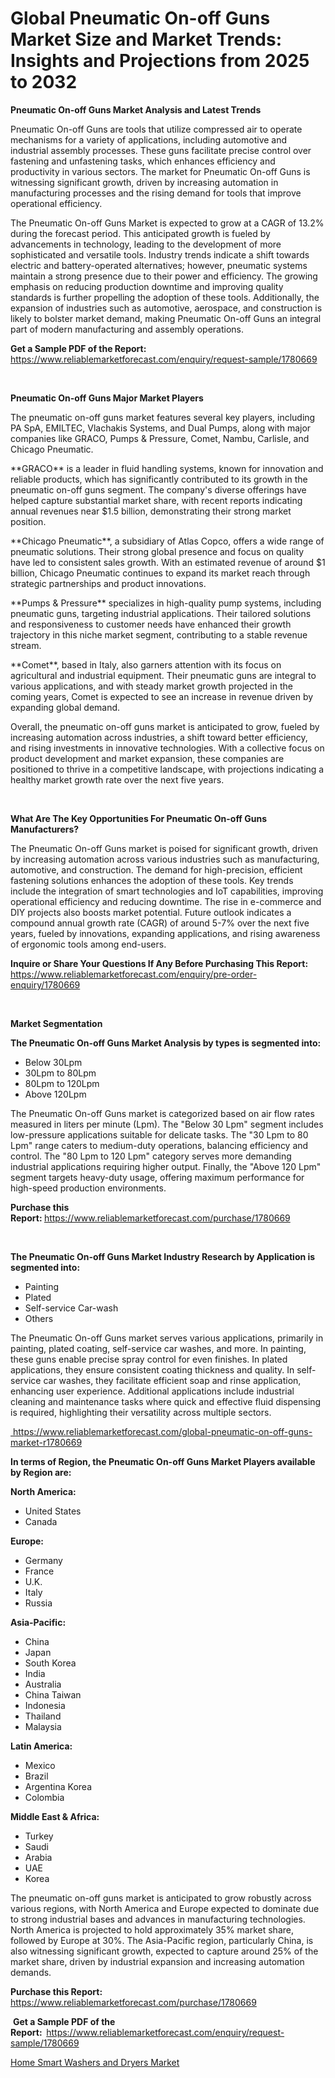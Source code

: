 <p><h1>Global Pneumatic On-off Guns Market Size and Market Trends: Insights and Projections from 2025 to 2032</h1></p><p><strong>Pneumatic On-off Guns Market Analysis and Latest Trends</strong></p>
<p><p>Pneumatic On-off Guns are tools that utilize compressed air to operate mechanisms for a variety of applications, including automotive and industrial assembly processes. These guns facilitate precise control over fastening and unfastening tasks, which enhances efficiency and productivity in various sectors. The market for Pneumatic On-off Guns is witnessing significant growth, driven by increasing automation in manufacturing processes and the rising demand for tools that improve operational efficiency.</p><p>The Pneumatic On-off Guns Market is expected to grow at a CAGR of 13.2% during the forecast period. This anticipated growth is fueled by advancements in technology, leading to the development of more sophisticated and versatile tools. Industry trends indicate a shift towards electric and battery-operated alternatives; however, pneumatic systems maintain a strong presence due to their power and efficiency. The growing emphasis on reducing production downtime and improving quality standards is further propelling the adoption of these tools. Additionally, the expansion of industries such as automotive, aerospace, and construction is likely to bolster market demand, making Pneumatic On-off Guns an integral part of modern manufacturing and assembly operations.</p></p>
<p><strong>Get a Sample PDF of the Report:&nbsp;</strong> <a href="https://www.reliablemarketforecast.com/enquiry/request-sample/1780669?utm_campaign=3069&utm_medium=2&utm_source=Github&utm_content=ia&utm_term=25032025&utm_id=pneumatic-on-off-guns">https://www.reliablemarketforecast.com/enquiry/request-sample/1780669</a></p>
<p>&nbsp;</p>
<p><strong>Pneumatic On-off Guns Major Market Players</strong></p>
<p><p>The pneumatic on-off guns market features several key players, including PA SpA, EMILTEC, Vlachakis Systems, and Dual Pumps, along with major companies like GRACO, Pumps & Pressure, Comet, Nambu, Carlisle, and Chicago Pneumatic.</p><p>**GRACO** is a leader in fluid handling systems, known for innovation and reliable products, which has significantly contributed to its growth in the pneumatic on-off guns segment. The company's diverse offerings have helped capture substantial market share, with recent reports indicating annual revenues near $1.5 billion, demonstrating their strong market position.</p><p>**Chicago Pneumatic**, a subsidiary of Atlas Copco, offers a wide range of pneumatic solutions. Their strong global presence and focus on quality have led to consistent sales growth. With an estimated revenue of around $1 billion, Chicago Pneumatic continues to expand its market reach through strategic partnerships and product innovations.</p><p>**Pumps & Pressure** specializes in high-quality pump systems, including pneumatic guns, targeting industrial applications. Their tailored solutions and responsiveness to customer needs have enhanced their growth trajectory in this niche market segment, contributing to a stable revenue stream.</p><p>**Comet**, based in Italy, also garners attention with its focus on agricultural and industrial equipment. Their pneumatic guns are integral to various applications, and with steady market growth projected in the coming years, Comet is expected to see an increase in revenue driven by expanding global demand.</p><p>Overall, the pneumatic on-off guns market is anticipated to grow, fueled by increasing automation across industries, a shift toward better efficiency, and rising investments in innovative technologies. With a collective focus on product development and market expansion, these companies are positioned to thrive in a competitive landscape, with projections indicating a healthy market growth rate over the next five years.</p></p>
<p>&nbsp;</p>
<p><strong>What Are The Key Opportunities For Pneumatic On-off Guns Manufacturers?</strong></p>
<p><p>The Pneumatic On-off Guns market is poised for significant growth, driven by increasing automation across various industries such as manufacturing, automotive, and construction. The demand for high-precision, efficient fastening solutions enhances the adoption of these tools. Key trends include the integration of smart technologies and IoT capabilities, improving operational efficiency and reducing downtime. The rise in e-commerce and DIY projects also boosts market potential. Future outlook indicates a compound annual growth rate (CAGR) of around 5-7% over the next five years, fueled by innovations, expanding applications, and rising awareness of ergonomic tools among end-users.</p></p>
<p><strong>Inquire or Share Your Questions If Any Before Purchasing This Report:</strong> <a href="https://www.reliablemarketforecast.com/enquiry/pre-order-enquiry/1780669?utm_campaign=3069&utm_medium=2&utm_source=Github&utm_content=ia&utm_term=25032025&utm_id=pneumatic-on-off-guns">https://www.reliablemarketforecast.com/enquiry/pre-order-enquiry/1780669</a></p>
<p>&nbsp;</p>
<p><strong>Market Segmentation</strong></p>
<p><strong>The Pneumatic On-off Guns Market Analysis by types is segmented into:</strong></p>
<p><ul><li>Below 30Lpm</li><li>30Lpm to 80Lpm</li><li>80Lpm to 120Lpm</li><li>Above 120Lpm</li></ul></p>
<p><p>The Pneumatic On-off Guns market is categorized based on air flow rates measured in liters per minute (Lpm). The "Below 30 Lpm" segment includes low-pressure applications suitable for delicate tasks. The "30 Lpm to 80 Lpm" range caters to medium-duty operations, balancing efficiency and control. The "80 Lpm to 120 Lpm" category serves more demanding industrial applications requiring higher output. Finally, the "Above 120 Lpm" segment targets heavy-duty usage, offering maximum performance for high-speed production environments.</p></p>
<p><strong>Purchase this Report:&nbsp;</strong><a href="https://www.reliablemarketforecast.com/purchase/1780669?utm_campaign=3069&utm_medium=2&utm_source=Github&utm_content=ia&utm_term=25032025&utm_id=pneumatic-on-off-guns">https://www.reliablemarketforecast.com/purchase/1780669</a></p>
<p>&nbsp;</p>
<p><strong>The Pneumatic On-off Guns Market Industry Research by Application is segmented into:</strong></p>
<p><ul><li>Painting</li><li>Plated</li><li>Self-service Car-wash</li><li>Others</li></ul></p>
<p><p>The Pneumatic On-off Guns market serves various applications, primarily in painting, plated coating, self-service car washes, and more. In painting, these guns enable precise spray control for even finishes. In plated applications, they ensure consistent coating thickness and quality. In self-service car washes, they facilitate efficient soap and rinse application, enhancing user experience. Additional applications include industrial cleaning and maintenance tasks where quick and effective fluid dispensing is required, highlighting their versatility across multiple sectors.</p></p>
<p><a href="https://www.reliablemarketforecast.com/global-pneumatic-on-off-guns-market-r1780669?utm_campaign=3069&utm_medium=2&utm_source=Github&utm_content=ia&utm_term=25032025&utm_id=pneumatic-on-off-guns">&nbsp;https://www.reliablemarketforecast.com/global-pneumatic-on-off-guns-market-r1780669</a></p>
<p><strong>In terms of Region, the Pneumatic On-off Guns Market Players available by Region are:</strong></p>
<p>
    <p> <strong> North America: </strong>
        <ul>
            <li>United States</li>
            <li>Canada</li>
        </ul>
        </p> 
    <p> <strong> Europe: </strong>
        <ul>
            <li>Germany</li>
            <li>France</li>
            <li>U.K.</li>
            <li>Italy</li>
            <li>Russia</li>
        </ul>
        </p> 
    <p> <strong> Asia-Pacific: </strong>
        <ul>
            <li>China</li>
            <li>Japan</li>
            <li>South Korea</li>
            <li>India</li>
            <li>Australia</li>
            <li>China Taiwan</li>
            <li>Indonesia</li>
            <li>Thailand</li>
            <li>Malaysia</li>
        </ul>
        </p> 
    <p> <strong> Latin America: </strong>
        <ul>
            <li>Mexico</li>
            <li>Brazil</li>
            <li>Argentina Korea</li>
            <li>Colombia</li>
        </ul>
        </p> 
    <p> <strong> Middle East & Africa: </strong>
        <ul>
            <li>Turkey</li>
            <li>Saudi</li>
            <li>Arabia</li>
            <li>UAE</li>
            <li>Korea</li>
        </ul>
    </p>
    </p>
<p><p>The pneumatic on-off guns market is anticipated to grow robustly across various regions, with North America and Europe expected to dominate due to strong industrial bases and advances in manufacturing technologies. North America is projected to hold approximately 35% market share, followed by Europe at 30%. The Asia-Pacific region, particularly China, is also witnessing significant growth, expected to capture around 25% of the market share, driven by industrial expansion and increasing automation demands.</p></p>
<p><strong>Purchase this Report: </strong><a href="https://www.reliablemarketforecast.com/purchase/1780669?utm_campaign=3069&utm_medium=2&utm_source=Github&utm_content=ia&utm_term=25032025&utm_id=pneumatic-on-off-guns">https://www.reliablemarketforecast.com/purchase/1780669</a></p>
<p>&nbsp;<strong>Get a Sample PDF of the Report:&nbsp;&nbsp;</strong><a href="https://www.reliablemarketforecast.com/enquiry/request-sample/1780669?utm_campaign=3069&utm_medium=2&utm_source=Github&utm_content=ia&utm_term=25032025&utm_id=pneumatic-on-off-guns">https://www.reliablemarketforecast.com/enquiry/request-sample/1780669</a></p>
<p><strong></strong></p>
<p><p><a href="https://github.com/dailyspunj47/Market-Research-Report-List-1/blob/main/home-smart-washers-and-dryers-market.md?utm_campaign=3069&utm_medium=2&utm_source=Github&utm_content=ia&utm_term=25032025&utm_id=pneumatic-on-off-guns">Home Smart Washers and Dryers Market</a></p></p>